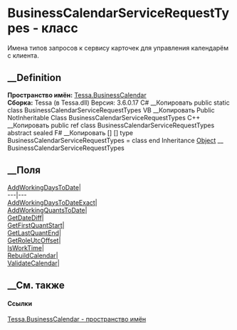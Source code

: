 # BusinessCalendarServiceRequestTypes - класс
Имена типов запросов к сервису карточек для управления календарём с клиента.
## __Definition
 **Пространство имён:** [Tessa.BusinessCalendar](N_Tessa_BusinessCalendar.htm)  
 **Сборка:** Tessa (в Tessa.dll) Версия: 3.6.0.17
C# __Копировать
     public static class BusinessCalendarServiceRequestTypes
VB __Копировать
     Public NotInheritable Class BusinessCalendarServiceRequestTypes
C++ __Копировать
     public ref class BusinessCalendarServiceRequestTypes abstract sealed
F# __Копировать
     [<AbstractClassAttribute>]
    [<SealedAttribute>]
    type BusinessCalendarServiceRequestTypes = class end
Inheritance
    [Object](https://learn.microsoft.com/dotnet/api/system.object) __ BusinessCalendarServiceRequestTypes
##  __Поля
[AddWorkingDaysToDate](F_Tessa_BusinessCalendar_BusinessCalendarServiceRequestTypes_AddWorkingDaysToDate.htm)|  
---|---  
[AddWorkingDaysToDateExact](F_Tessa_BusinessCalendar_BusinessCalendarServiceRequestTypes_AddWorkingDaysToDateExact.htm)|  
[AddWorkingQuantsToDate](F_Tessa_BusinessCalendar_BusinessCalendarServiceRequestTypes_AddWorkingQuantsToDate.htm)|  
[GetDateDiff](F_Tessa_BusinessCalendar_BusinessCalendarServiceRequestTypes_GetDateDiff.htm)|  
[GetFirstQuantStart](F_Tessa_BusinessCalendar_BusinessCalendarServiceRequestTypes_GetFirstQuantStart.htm)|  
[GetLastQuantEnd](F_Tessa_BusinessCalendar_BusinessCalendarServiceRequestTypes_GetLastQuantEnd.htm)|  
[GetRoleUtcOffset](F_Tessa_BusinessCalendar_BusinessCalendarServiceRequestTypes_GetRoleUtcOffset.htm)|  
[IsWorkTime](F_Tessa_BusinessCalendar_BusinessCalendarServiceRequestTypes_IsWorkTime.htm)|  
[RebuildCalendar](F_Tessa_BusinessCalendar_BusinessCalendarServiceRequestTypes_RebuildCalendar.htm)|  
[ValidateCalendar](F_Tessa_BusinessCalendar_BusinessCalendarServiceRequestTypes_ValidateCalendar.htm)|  
## __См. также
#### Ссылки
[Tessa.BusinessCalendar - пространство имён](N_Tessa_BusinessCalendar.htm)
